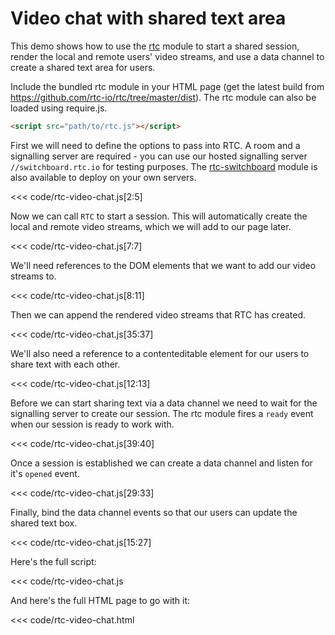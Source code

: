 # Video chat with shared text area

This demo shows how to use the [rtc](https://github.com/rtc-io/rtc) module to start a shared session, render the local and remote users' video streams, and use a data channel to create a shared text area for users.

Include the bundled rtc module in your HTML page (get the latest build from <https://github.com/rtc-io/rtc/tree/master/dist>). The rtc module can also be loaded using require.js.

```html
<script src="path/to/rtc.js"></script>
```
First we will need to define the options to pass into RTC. A room and a signalling server are required - you can use our hosted signalling server `//switchboard.rtc.io` for testing purposes. The [rtc-switchboard](module-rtc-switchboard.html) module is also available to deploy on your own servers.

<<< code/rtc-video-chat.js[2:5]

Now we can call `RTC` to start a session. This will automatically create the local and remote video streams, which we will add to our page later.

<<< code/rtc-video-chat.js[7:7]

We'll need references to the DOM elements that we want to add our video streams to.

<<< code/rtc-video-chat.js[8:11]

Then we can append the rendered video streams that RTC has created.

<<< code/rtc-video-chat.js[35:37]

We'll also need a reference to a contenteditable element for our users to share text with each other.

<<< code/rtc-video-chat.js[12:13]

Before we can start sharing text via a data channel we need to wait for the signalling server to create our session. The rtc module fires a `ready` event when our session is ready to work with.

<<< code/rtc-video-chat.js[39:40]

Once a session is established we can create a data channel and listen for it's `opened` event.

<<< code/rtc-video-chat.js[29:33]

Finally, bind the data channel events so that our users can update the shared text box.

<<< code/rtc-video-chat.js[15:27]

Here's the full script:

<<< code/rtc-video-chat.js

And here's the full HTML page to go with it:

<<< code/rtc-video-chat.html
